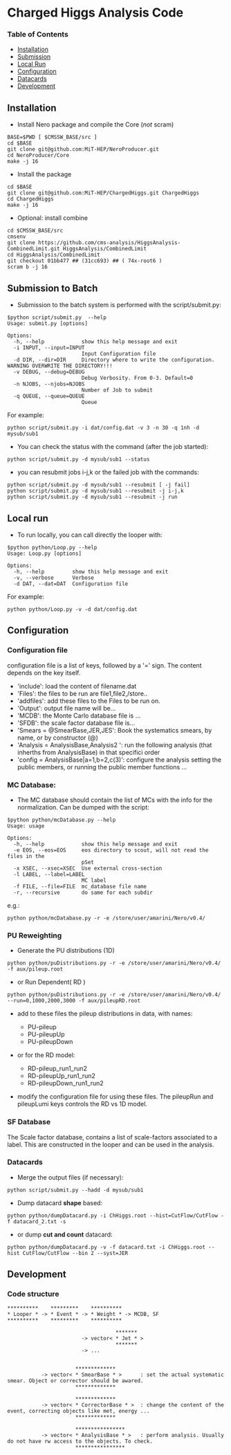# Charged Higgs Analysis Code

### Table of Contents
- [Installation](#user-content-installation)
- [Submission](#user-content-submission-to-batch)
- [Local Run](#user-content-local-run)
- [Configuration](#user-content-configuration)
- [Datacards](#user-content-datacards)
- [Development](#user-content-development)


## Installation
* Install Nero package and compile the Core (_not_ scram)
```
BASE=$PWD [ $CMSSW_BASE/src ]
cd $BASE
git clone git@github.com:MiT-HEP/NeroProducer.git
cd NeroProducer/Core
make -j 16
```
* Install the package
```
cd $BASE
git clone git@github.com:MiT-HEP/ChargedHiggs.git ChargedHiggs
cd ChargedHiggs
make -j 16
```
* Optional: install combine
```
cd $CMSSW_BASE/src
cmsenv
git clone https://github.com/cms-analysis/HiggsAnalysis-CombinedLimit.git HiggsAnalysis/CombinedLimit
cd HiggsAnalysis/CombinedLimit
git checkout 01bb477 ## (31cc693) ## ( 74x-root6 )
scram b -j 16 
```

## Submission to Batch
* Submission to the batch system is performed with the script/submit.py:
```
$python script/submit.py  --help
Usage: submit.py [options]

Options:
  -h, --help            show this help message and exit
  -i INPUT, --input=INPUT
                        Input Configuration file
  -d DIR, --dir=DIR     Directory where to write the configuration. WARNING OVERWRITE THE DIRECTORY!!!
  -v DEBUG, --debug=DEBUG
                        Debug Verbosity. From 0-3. Default=0
  -n NJOBS, --njobs=NJOBS
                        Number of Job to submit
  -q QUEUE, --queue=QUEUE
                        Queue
```
For example:
```
python script/submit.py -i dat/config.dat -v 3 -n 30 -q 1nh -d mysub/sub1
```

* You can check the status with the command (after the job started):
```
python script/submit.py -d mysub/sub1 --status
```

* you can resubmit jobs i-j,k or the failed job with the commands:
```
python script/submit.py -d mysub/sub1 --resubmit [ -j fail]
python script/submit.py -d mysub/sub1 --resubmit -j i-j,k
python script/submit.py -d mysub/sub1 --resubmit -j run
```

## Local run
* To run locally, you can call directly the looper with:
```
$python python/Loop.py --help
Usage: Loop.py [options]

Options:
  -h, --help         show this help message and exit
  -v, --verbose      Verbose
  -d DAT, --dat=DAT  Configuration file
```
For example:
```
python python/Loop.py -v -d dat/config.dat
```

## Configuration

### Configuration file
configuration file is a list of keys, followed by a '=' sign.
The content depends on the key itself.
* 'include': load the content of filename.dat
* 'Files': the files to be run are file1,file2,/store..
* 'addfiles': add these files to the Files to be run on.
* 'Output': output file name will be...
* 'MCDB': the Monte Carlo database file is ...
* 'SFDB': the scale factor database file is...
* 'Smears = @SmearBase,JER,JES': Book the systematics smears, by name, or by constructor (@)
* 'Analysis = AnalysisBase,Analysis2 ': run the following analysis (that inherths from AnalysisBase) in that specifici order
* 'config = AnalysisBase|a=1,b=2,c(3)': configure the analysis setting the public members, or running the public member functions ...


### MC Database:
* The MC database should contain the list of MCs with the info for the normalization. Can be dumped with the script:
```
$python python/mcDatabase.py --help
Usage: usage

Options:
  -h, --help            show this help message and exit
  -e EOS, --eos=EOS     eos directory to scout, will not read the files in the
                        pSet
  -x XSEC, --xsec=XSEC  Use external cross-section
  -l LABEL, --label=LABEL
                        MC label
  -f FILE, --file=FILE  mc_database file name
  -r, --recursive       do same for each subdir
```
e.g.:
```
python python/mcDatabase.py -r -e /store/user/amarini/Nero/v0.4/
```

### PU Reweighting
* Generate the PU distributions (1D)
```
python python/puDistributions.py -r -e /store/user/amarini/Nero/v0.4/  -f aux/pileup.root
```
* or Run Dependent( RD )
```
python python/puDistributions.py -r -e /store/user/amarini/Nero/v0.4/ --run=0,1000,2000,3000 -f aux/pileupRD.root
```

* add to these files the pileup distributions in data, with names:
   * PU-pileup
   * PU-pileupUp
   * PU-pileupDown
* or for the RD model:
   * RD-pileup_run1_run2
   * RD-pileupUp_run1_run2
   * RD-pileupDown_run1_run2

* modify the configuration file for using these files. The pileupRun and pileupLumi keys controls the RD vs 1D model.

### SF Database
The Scale factor database, contains a list of scale-factors associated to a label. This are constructed in the looper and can be used in the analysis.

### Datacards

* Merge the output files (if necessary):
```
python script/submit.py --hadd -d mysub/sub1
```
* Dump datacard **shape** based:
```
python python/dumpDatacard.py -i ChHiggs.root --hist=CutFlow/CutFlow -f datacard_2.txt -s 
```
* or dump **cut and count** datacard:
```
python python/dumpDatacard.py -v -f datacard.txt -i ChHiggs.root --hist CutFlow/CutFlow --bin 2 --syst=JER
```

## Development

### Code structure

```
**********    *********    **********
* Looper * -> * Event * -> * Weight * -> MCDB, SF
**********    *********    **********

                                   *******
                        -> vector< * Jet * >
                                   *******
                        -> ...


                      *************  
           -> vector< * SmearBase * >      : set the actual systematic smear. Object or corrector should be awared.
                      *************  

                      *************  
           -> vector< * CorrectorBase * >  : change the content of the event, correcting objects like met, energy ...
                      *************  

                      ****************
           -> vector< * AnalysisBase * >   : perform analysis. Usually do not have rw access to the objects. To check.
                      ****************

```
